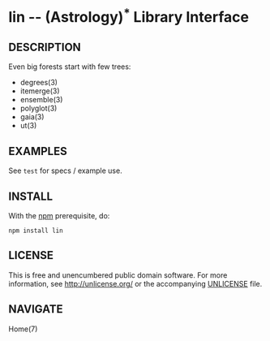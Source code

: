 lin -- (Astrology)<sup>*</sup> Library Interface
==================================

## DESCRIPTION

Even big forests start with few trees:

* degrees(3)
* itemerge(3)
* ensemble(3)
* polyglot(3)
* gaia(3)
* ut(3)


## EXAMPLES

See `test` for specs / example use.


## INSTALL

With the [npm](http://npmjs.org/) prerequisite, do:

    npm install lin


## LICENSE

This is free and unencumbered public domain software. For more information,
see <http://unlicense.org/> or the accompanying [UNLICENSE](http://astrolet.github.com/lin/UNLICENSE.html) file.


## NAVIGATE

Home(7)
